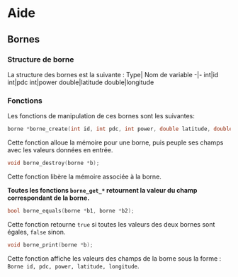 # Aide

## Bornes

### Structure de borne

La structure des bornes est la suivante :
Type| Nom de variable
-|-
int|id
int|pdc
int|power
double|latitude
double|longitude

### Fonctions

Les fonctions de manipulation de ces bornes sont les suivantes:

```C
borne *borne_create(int id, int pdc, int power, double latitude, double longitude);
```

Cette fonction alloue la mémoire pour une borne, puis peuple ses champs avec les valeurs données en entrée.

```C
void borne_destroy(borne *b);
```

Cette fonction libère la mémoire associée à la borne.

**Toutes les fonctions `borne_get_*` retournent la valeur du champ correspondant de la borne.**

```C
bool borne_equals(borne *b1, borne *b2);
```

Cette fonction retourne `true` si toutes les valeurs des deux bornes sont égales, `false` sinon.

```C
void borne_print(borne *b);
```

Cette fonction affiche les valeurs des champs de la borne sous la forme : `Borne id, pdc, power, latitude, longitude`.
